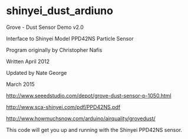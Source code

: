 # shinyei_dust_ardiuno

Grove - Dust Sensor Demo v2.0

Interface to Shinyei Model PPD42NS Particle Sensor

Program originally by Christopher Nafis

Written April 2012

Updated by Nate George

March 2015


http://www.seeedstudio.com/depot/grove-dust-sensor-p-1050.html

http://www.sca-shinyei.com/pdf/PPD42NS.pdf

http://www.howmuchsnow.com/arduino/airquality/grovedust/


This code will get you up and running with the Shinyei PPD42NS sensor.